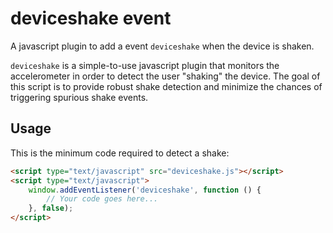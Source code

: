 # deviceshake event

A javascript plugin to add a event `deviceshake` when the device is shaken.

`deviceshake` is a simple-to-use javascript plugin that monitors the accelerometer in order to detect the user "shaking" the device. The goal of this script is to provide robust shake detection and minimize the chances of triggering spurious shake events.

## Usage

This is the minimum code required to detect a shake:

```html
<script type="text/javascript" src="deviceshake.js"></script>
<script type="text/javascript">
    window.addEventListener('deviceshake', function () {
        // Your code goes here...
    }, false);
</script>
```
